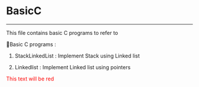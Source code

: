 # BasicC

---

This file contains basic C programs to refer to

🧿Basic C programs :

1. StackLinkedList : Implement Stack using Linked list

2. Linkedlist : Implement Linked list using pointers

<span style="color: red;">This text will be red</span>